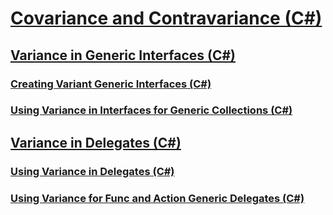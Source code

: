 # [Covariance and Contravariance (C#)](index.md)
## [Variance in Generic Interfaces (C#)](variance-in-generic-interfaces.md)
### [Creating Variant Generic Interfaces (C#)](creating-variant-generic-interfaces.md)
### [Using Variance in Interfaces for Generic Collections (C#)](using-variance-in-interfaces-for-generic-collections.md)
## [Variance in Delegates (C#)](variance-in-delegates.md)
### [Using Variance in Delegates (C#)](using-variance-in-delegates.md)
### [Using Variance for Func and Action Generic Delegates (C#)](using-variance-for-func-and-action-generic-delegates.md)
